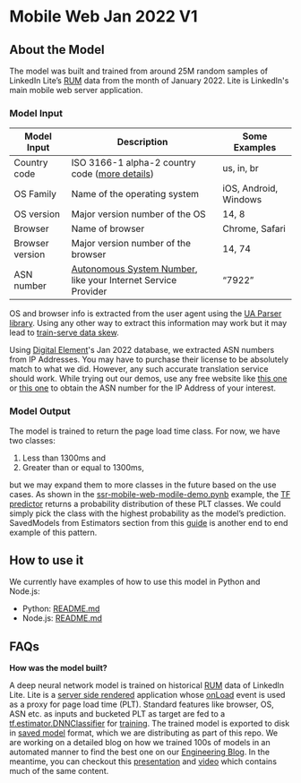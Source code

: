 # Mobile Web Jan 2022 V1

## About the Model

The model was built and trained from around 25M random samples of LinkedIn Lite’s [RUM](https://developer.mozilla.org/en-US/docs/Web/Performance/Rum-vs-Synthetic#Real_User_Monitoring) data from the month of January 2022. Lite is LinkedIn's main mobile web server application.

### Model Input

| Model Input | Description | Some Examples |
| ----------- | ----------- | ------------- |
| Country code | ISO 3166-1 alpha-2 country code ([more details](https://en.wikipedia.org/wiki/ISO_3166-1_alpha-2)) | us, in, br |
| OS Family | Name of the operating system | iOS, Android, Windows |
| OS version | Major version number of the OS | 14, 8 |
| Browser | Name of browser | Chrome, Safari |
| Browser version | Major version number of the browser | 14, 74 |
| ASN number | [Autonomous System Number](https://en.wikipedia.org/wiki/Autonomous_system_(Internet)), like your Internet Service Provider | “7922” |

OS and browser info is extracted from the user agent using the [UA Parser library](https://mvnrepository.com/artifact/com.github.ua-parser/uap-java/1.4.3). Using any other way to extract this information may work but it may lead to [train-serve data skew](https://www.tensorflow.org/tfx/data_validation/get_started#checking_data_skew_and_drift).

Using [Digital Element](https://www.digitalelement.com/resources/faq/)'s Jan 2022 database, we extracted ASN numbers from IP Addresses. You may have to purchase their license to be absolutely match to what we did. However, any such accurate translation service should work. While trying out our demos, use any free website like [this one](https://hackertarget.com/as-ip-lookup/) or [this one](https://mxtoolbox.com/asn.aspx) to obtain the ASN number for the IP Address of your interest. 

### Model Output

The model is trained to return the page load time class. For now, we have two classes:

1. Less than 1300ms and
2. Greater than or equal to 1300ms, 

but we may expand them to more classes in the future based on the use cases. As shown in the [ssr-mobile-web-modile-demo.pynb](python-example/ssr_mobile_web_model_demo.ipynb) example, the [TF predictor](https://github.com/tensorflow/tensorflow/blob/63f17d0fe1192eff0aa47faae5d15ec7aa02490a/tensorflow/python/saved_model/load.py#L850) returns a probability distribution of these PLT classes. We could simply pick the class with the highest probability as the model’s prediction. SavedModels from Estimators section from this [guide](https://github.com/tensorflow/docs/blob/e9f1ce05852b13e9335860d93aa28f0782b60ddc/site/en/guide/estimator.ipynb) is another end to end example of this pattern.

## How to use it

We currently have examples of how to use this model in Python and Node.js:

- Python: [README.md](python-example/README.md)
- Node.js: [README.md](nodejs-example/README.md)

## FAQs

**How was the model built?**

A deep neural network model is trained on historical [RUM](https://developer.mozilla.org/en-US/docs/Web/Performance/Rum-vs-Synthetic#Real_User_Monitoring) data of LinkedIn Lite. Lite is a [server side rendered](https://engineering.linkedin.com/blog/2018/03/linkedin-lite--a-lightweight-mobile-web-experience) application whose [onLoad](https://developer.mozilla.org/en-US/docs/Web/API/GlobalEventHandlers/onload) event is used as a proxy for page load time (PLT). Standard features like browser, OS, ASN etc. as inputs and bucketed PLT as target are fed to a [tf.estimator.DNNClassifier](https://www.tensorflow.org/api_docs/python/tf/estimator/DNNClassifier) for [training](https://developers.google.com/machine-learning/glossary/#training). The trained model is exported to disk in [saved model](https://www.tensorflow.org/guide/saved_model#the_savedmodel_format_on_disk) format, which we are distributing as part of this repo. We are working on a detailed blog on how we trained 100s of models in an automated manner to find the best one on our [Engineering Blog](https://engineering.linkedin.com/blog). In the meantime, you can checkout this [presentation](http://bit.ly/ray-at-linkedin) and [video](https://youtu.be/0Z0Th9ySIfs?t=761) which contains much of the same content.
